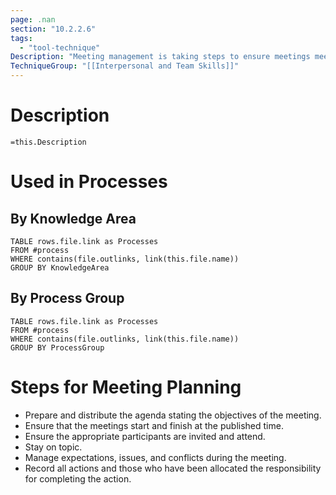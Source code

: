 ```yaml
---
page: .nan
section: "10.2.2.6"
tags:
  - "tool-technique"
Description: "Meeting management is taking steps to ensure meetings meet their intended objectives effectively and efficiently."
TechniqueGroup: "[[Interpersonal and Team Skills]]"
---
```

# Description
`=this.Description`
# Used in Processes
## By Knowledge Area
```dataview
TABLE rows.file.link as Processes
FROM #process 
WHERE contains(file.outlinks, link(this.file.name))
GROUP BY KnowledgeArea
```
## By Process Group
```dataview
TABLE rows.file.link as Processes
FROM #process 
WHERE contains(file.outlinks, link(this.file.name))
GROUP BY ProcessGroup
```
# Steps for Meeting Planning
- Prepare and distribute the agenda stating the objectives of the meeting.
- Ensure that the meetings start and finish at the published time.
- Ensure the appropriate participants are invited and attend.
- Stay on topic.
- Manage expectations, issues, and conflicts during the meeting.
- Record all actions and those who have been allocated the responsibility for completing the action.